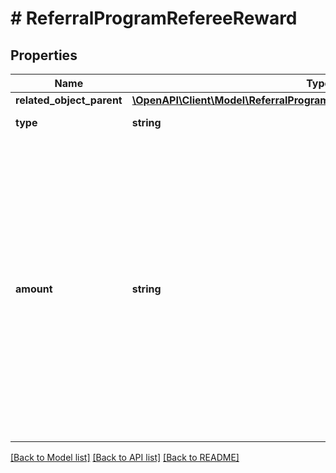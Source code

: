 # # ReferralProgramRefereeReward

## Properties

Name | Type | Description | Notes
------------ | ------------- | ------------- | -------------
**related_object_parent** | [**\OpenAPI\Client\Model\ReferralProgramRefereeRewardRelatedObjectParent**](ReferralProgramRefereeRewardRelatedObjectParent.md) |  | [optional]
**type** | **string** | Type of reward. | [optional]
**amount** | **string** | Define the number of &#x60;points&#x60; to add to a loyalty card or &#x60;credits&#x60; to the balance on a gift card. In case of the gift card, the value is multiplied by 100 to precisely represent 2 decimal places. For example, $100 amount is written as 10000. | [optional]

[[Back to Model list]](../../README.md#models) [[Back to API list]](../../README.md#endpoints) [[Back to README]](../../README.md)
